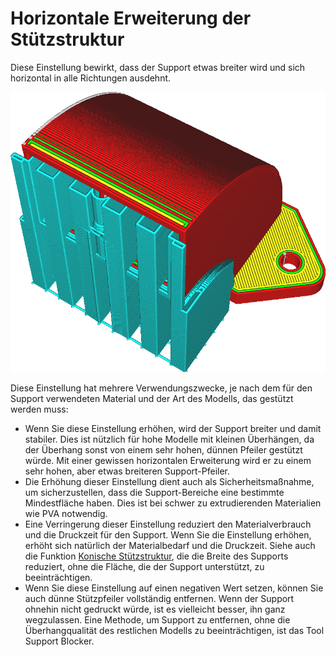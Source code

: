 Horizontale Erweiterung der Stützstruktur
====
Diese Einstellung bewirkt, dass der Support etwas breiter wird und sich horizontal in alle Richtungen ausdehnt.

<!--screenshot {
"image_path": "support_offset.png",
"models": [{"script": "duct.scad"}],
"camera_position": [47, 72, 128],
"settings": {
    "support_enable": true,
    "support_offset": 1.8
},
"colours": 64
}-->
![Der Support ist breiter als nötig, um das Modell zu stützen](../../../articles/images/support_offset.png)

Diese Einstellung hat mehrere Verwendungszwecke, je nach dem für den Support verwendeten Material und der Art des Modells, das gestützt werden muss:
* Wenn Sie diese Einstellung erhöhen, wird der Support breiter und damit stabiler. Dies ist nützlich für hohe Modelle mit kleinen Überhängen, da der Überhang sonst von einem sehr hohen, dünnen Pfeiler gestützt würde. Mit einer gewissen horizontalen Erweiterung wird er zu einem sehr hohen, aber etwas breiteren Support-Pfeiler.
* Die Erhöhung dieser Einstellung dient auch als Sicherheitsmaßnahme, um sicherzustellen, dass die Support-Bereiche eine bestimmte Mindestfläche haben. Dies ist bei schwer zu extrudierenden Materialien wie PVA notwendig.
* Eine Verringerung dieser Einstellung reduziert den Materialverbrauch und die Druckzeit für den Support. Wenn Sie die Einstellung erhöhen, erhöht sich natürlich der Materialbedarf und die Druckzeit. Siehe auch die Funktion [Konische Stützstruktur](support_conical_enabled.md), die die Breite des Supports reduziert, ohne die Fläche, die der Support unterstützt, zu beeinträchtigen.
* Wenn Sie diese Einstellung auf einen negativen Wert setzen, können Sie auch dünne Stützpfeiler vollständig entfernen. Wenn der Support ohnehin nicht gedruckt würde, ist es vielleicht besser, ihn ganz wegzulassen. Eine Methode, um Support zu entfernen, ohne die Überhangqualität des restlichen Modells zu beeinträchtigen, ist das Tool Support Blocker.